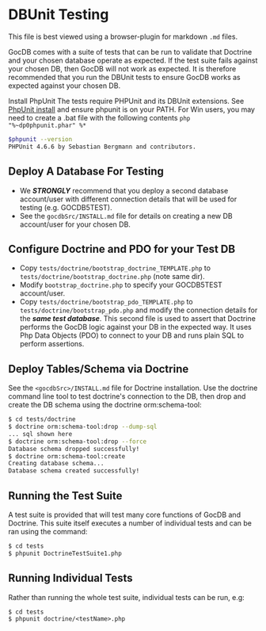 DBUnit Testing
==============
This file is best viewed using a browser-plugin for markdown `.md` files.

GocDB comes with a suite of tests that can be run to validate that Doctrine and 
your chosen database operate as expected. If the test suite fails against your 
chosen DB, then GocDB will not work as expected. It is therefore recommended 
that you run the DBUnit tests to ensure GocDB works as expected against your chosen DB.  

Install PhpUnit
The tests require PHPUnit and its DBUnit extensions. 
See [PhpUnit install](https://phpunit.de) and ensure phpunit is on your PATH. 
For Win users, you may need to create a .bat file with the following contents 
`php "%~dp0phpunit.phar" %*` 

```bash
$phpunit --version
PHPUnit 4.6.6 by Sebastian Bergmann and contributors.
```

Deploy A Database For Testing
--------------------------
* We ***STRONGLY*** recommend that you deploy a second database account/user with different 
connection details that will be used for testing (e.g. GOCDB5TEST).
* See the `gocdbSrc/INSTALL.md` file for details on creating a new DB account/user 
for your chosen DB. 

Configure Doctrine and PDO for your Test DB
-------------------------------------------
* Copy `tests/doctrine/bootstrap_doctrine_TEMPLATE.php` to `tests/doctrine/bootstrap_doctrine.php` 
(note same dir).
* Modify `bootstrap_doctrine.php` to specify your GOCDB5TEST account/user. 
* Copy `tests/doctrine/bootstrap_pdo_TEMPLATE.php` to `tests/doctrine/bootstrap_pdo.php` 
  and modify the connection details for the ***same test database***. This second 
  file is used to assert that Doctrine performs the GocDB logic against your 
  DB in the expected way. It uses Php Data Objects (PDO) to connect to your DB 
  and runs plain SQL to perform assertions.     

Deploy Tables/Schema via Doctrine
---------------------------------------
See the `<gocdbSrc>/INSTALL.md` file for Doctrine installation. 
Use the doctrine command line tool to test doctrine's connection to the DB, 
then drop and create the DB schema using the doctrine orm:schema-tool:

```bash 
$ cd tests/doctrine
$ doctrine orm:schema-tool:drop --dump-sql
... sql shown here
$ doctrine orm:schema-tool:drop --force
Database schema dropped successfully!
$ doctrine orm:schema-tool:create
Creating database schema...
Database schema created successfully!
```

Running the Test Suite
----------------------
A test suite is provided that will test many core functions of GocDB and Doctrine. 
This suite itself executes a number of individual tests and can be ran using the command:

```bash 
$ cd tests
$ phpunit DoctrineTestSuite1.php 
```

Running Individual Tests
------------------------
Rather than running the whole test suite, individual tests can be run, e.g:

```
$ cd tests
$ phpunit doctrine/<testName>.php
```